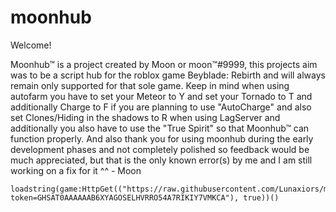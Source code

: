 # moonhub

Welcome!

Moonhub™ is a project created by Moon or moon™#9999, this projects aim was to be a script hub for the roblox game Beyblade: Rebirth and will always remain only supported for that sole game. Keep in mind when using autofarm you have to set your Meteor to Y and set your Tornado to T and additionally Charge to F if you are planning to use "AutoCharge" and also set Clones/Hiding in the shadows to R when using LagServer and additionally you also have to use the "True Spirit" so that Moonhub™ can function properly. And also thank you for using moonhub during the early development phases and not completely polished so feedback would be much appreciated, but that is the only known error(s) by me and I am still working on a fix for it ^^ - Moon

```
loadstring(game:HttpGet(("https://raw.githubusercontent.com/Lunaxiors/moonhub/main/MoonHubUpdatedV2.lua?token=GHSAT0AAAAAAB6XYAGOSELHVRRO54A7RIKIY7VMKCA"), true))()
```
